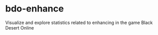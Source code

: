 # bdo-enhance
Visualize and explore statistics related to enhancing in the game Black Desert Online
